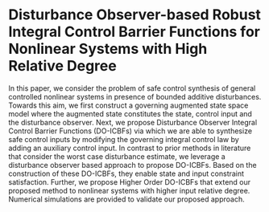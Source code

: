 # Disturbance Observer-based Robust Integral Control Barrier Functions for Nonlinear Systems with High Relative Degree
In this paper, we consider the problem of safe control synthesis of general controlled nonlinear systems in presence of bounded additive disturbances. Towards this aim, we first construct a governing augmented state space model where the augmented state constitutes the state, control input and the disturbance observer. Next, we propose Disturbance Observer Integral Control Barrier Functions (DO-ICBFs) via which we are able to synthesize safe control inputs by modifying the governing integral control law by adding an auxiliary control input. In contrast to prior methods in literature that consider the worst case disturbance estimate, we leverage a disturbance observer based approach to propose DO-ICBFs. Based on the construction of these DO-ICBFs, they enable state and input constraint satisfaction. Further, we propose Higher Order DO-ICBFs that extend our proposed method to nonlinear systems with higher input relative degree. Numerical simulations are provided to validate our proposed approach.
